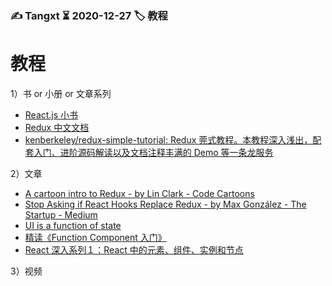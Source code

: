 ### ✍️ Tangxt ⏳ 2020-12-27 🏷️ 教程

# 教程

1）书 or 小册 or 文章系列

- [React.js 小书](http://huziketang.mangojuice.top/books/react/)
- [Redux 中文文档](https://www.redux.org.cn/)
- [kenberkeley/redux-simple-tutorial: Redux 莞式教程。本教程深入浅出，配套入门、进阶源码解读以及文档注释丰满的 Demo 等一条龙服务](https://github.com/kenberkeley/redux-simple-tutorial)

2）文章

- [A cartoon intro to Redux - by Lin Clark - Code Cartoons](https://code-cartoons.com/a-cartoon-intro-to-redux-3afb775501a6)
- [Stop Asking if React Hooks Replace Redux - by Max González - The Startup - Medium](https://medium.com/swlh/stop-asking-if-react-hooks-replace-redux-448c54d79551)
- [UI is a function of state](https://www.kn8.lt/blog/ui-is-a-function-of-data/)
- [精读《Function Component 入门》](https://juejin.cn/post/6844903854174109703)
- [React 深入系列１：React 中的元素、组件、实例和节点](https://juejin.cn/post/6844903587445735437)

3）视频

